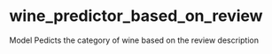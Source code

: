 # wine_predictor_based_on_review
Model Pedicts the category of wine based on the review description
